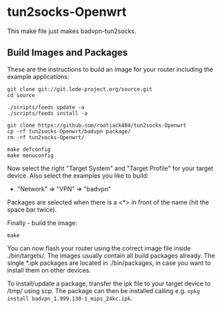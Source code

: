 # tun2socks-Openwrt

This make file just makes badvpn-tun2socks.


## Build Images and Packages

These are the instructions to build an image
for your router including the example applications:

```
git clone git://git.lede-project.org/source.git
cd source

./scripts/feeds update -a
./scripts/feeds install -a

git clone https://github.com/rootjack404/tun2socks-Openwrt
cp -rf tun2socks-Openwrt/badvpn package/
rm -rf tun2socks-Openwrt/

make defconfig
make menuconfig
```

Now select the right "Target System" and "Target Profile" for your target device.
Also select the examples you like to build:

* "Network" => "VPN" => "badvpn"

Packages are selected when there is a <*> in front of the name (hit the space bar twice).

Finally - build the image:
```
make
```

You can now flash your router using the correct image file inside ./bin/targets/. The images usually contain all build packages already.
The single *.ipk packages are located in ./bin/packages, in case you want to install them on other devices.

To install/update a package, transfer the ipk file to your target device to /tmp/ using scp.
The package can then be installed calling e.g. `opkg install badvpn_1.999.130-1_mips_24kc.ipk`.

